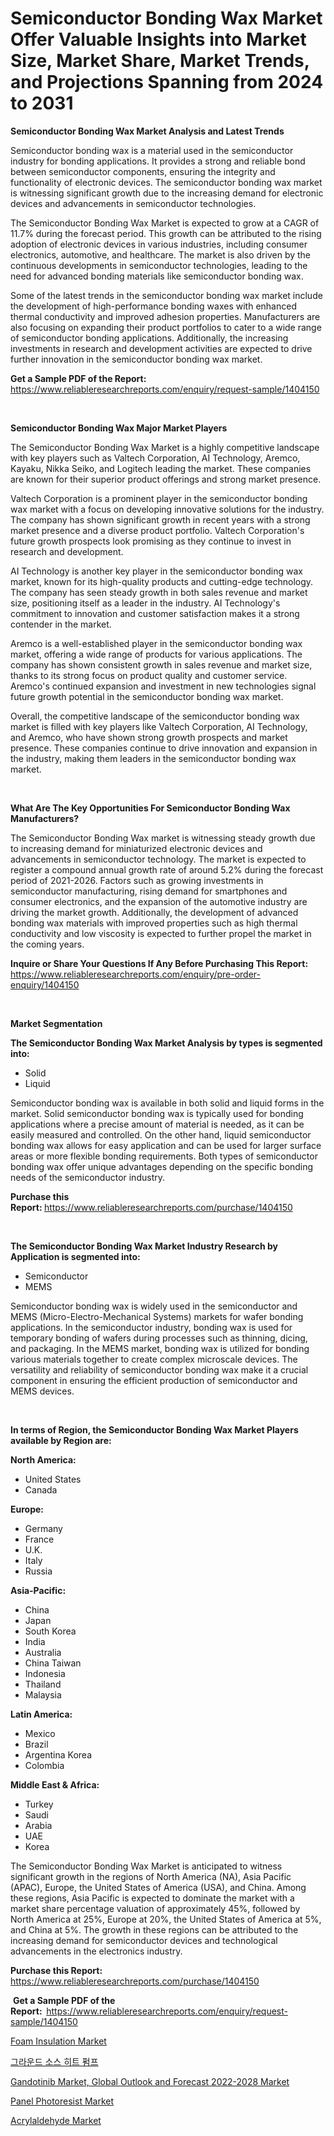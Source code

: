 <p><h1>Semiconductor Bonding Wax Market Offer Valuable Insights into Market Size, Market Share, Market Trends, and Projections Spanning from 2024 to 2031</h1></p><p><strong>Semiconductor Bonding Wax Market Analysis and Latest Trends</strong></p>
<p><p>Semiconductor bonding wax is a material used in the semiconductor industry for bonding applications. It provides a strong and reliable bond between semiconductor components, ensuring the integrity and functionality of electronic devices. The semiconductor bonding wax market is witnessing significant growth due to the increasing demand for electronic devices and advancements in semiconductor technologies.</p><p>The Semiconductor Bonding Wax Market is expected to grow at a CAGR of 11.7% during the forecast period. This growth can be attributed to the rising adoption of electronic devices in various industries, including consumer electronics, automotive, and healthcare. The market is also driven by the continuous developments in semiconductor technologies, leading to the need for advanced bonding materials like semiconductor bonding wax.</p><p>Some of the latest trends in the semiconductor bonding wax market include the development of high-performance bonding waxes with enhanced thermal conductivity and improved adhesion properties. Manufacturers are also focusing on expanding their product portfolios to cater to a wide range of semiconductor bonding applications. Additionally, the increasing investments in research and development activities are expected to drive further innovation in the semiconductor bonding wax market.</p></p>
<p><strong>Get a Sample PDF of the Report:&nbsp;</strong> <a href="https://www.reliableresearchreports.com/enquiry/request-sample/1404150">https://www.reliableresearchreports.com/enquiry/request-sample/1404150</a></p>
<p>&nbsp;</p>
<p><strong>Semiconductor Bonding Wax Major Market Players</strong></p>
<p><p>The Semiconductor Bonding Wax Market is a highly competitive landscape with key players such as Valtech Corporation, AI Technology, Aremco, Kayaku, Nikka Seiko, and Logitech leading the market. These companies are known for their superior product offerings and strong market presence.</p><p>Valtech Corporation is a prominent player in the semiconductor bonding wax market with a focus on developing innovative solutions for the industry. The company has shown significant growth in recent years with a strong market presence and a diverse product portfolio. Valtech Corporation's future growth prospects look promising as they continue to invest in research and development.</p><p>AI Technology is another key player in the semiconductor bonding wax market, known for its high-quality products and cutting-edge technology. The company has seen steady growth in both sales revenue and market size, positioning itself as a leader in the industry. AI Technology's commitment to innovation and customer satisfaction makes it a strong contender in the market.</p><p>Aremco is a well-established player in the semiconductor bonding wax market, offering a wide range of products for various applications. The company has shown consistent growth in sales revenue and market size, thanks to its strong focus on product quality and customer service. Aremco's continued expansion and investment in new technologies signal future growth potential in the semiconductor bonding wax market.</p><p>Overall, the competitive landscape of the semiconductor bonding wax market is filled with key players like Valtech Corporation, AI Technology, and Aremco, who have shown strong growth prospects and market presence. These companies continue to drive innovation and expansion in the industry, making them leaders in the semiconductor bonding wax market.</p></p>
<p>&nbsp;</p>
<p><strong>What Are The Key Opportunities For Semiconductor Bonding Wax Manufacturers?</strong></p>
<p><p>The Semiconductor Bonding Wax market is witnessing steady growth due to increasing demand for miniaturized electronic devices and advancements in semiconductor technology. The market is expected to register a compound annual growth rate of around 5.2% during the forecast period of 2021-2026. Factors such as growing investments in semiconductor manufacturing, rising demand for smartphones and consumer electronics, and the expansion of the automotive industry are driving the market growth. Additionally, the development of advanced bonding wax materials with improved properties such as high thermal conductivity and low viscosity is expected to further propel the market in the coming years.</p></p>
<p><strong>Inquire or Share Your Questions If Any Before Purchasing This Report:</strong> <a href="https://www.reliableresearchreports.com/enquiry/pre-order-enquiry/1404150">https://www.reliableresearchreports.com/enquiry/pre-order-enquiry/1404150</a></p>
<p>&nbsp;</p>
<p><strong>Market Segmentation</strong></p>
<p><strong>The Semiconductor Bonding Wax Market Analysis by types is segmented into:</strong></p>
<p><ul><li>Solid</li><li>Liquid</li></ul></p>
<p><p>Semiconductor bonding wax is available in both solid and liquid forms in the market. Solid semiconductor bonding wax is typically used for bonding applications where a precise amount of material is needed, as it can be easily measured and controlled. On the other hand, liquid semiconductor bonding wax allows for easy application and can be used for larger surface areas or more flexible bonding requirements. Both types of semiconductor bonding wax offer unique advantages depending on the specific bonding needs of the semiconductor industry.</p></p>
<p><strong>Purchase this Report:&nbsp;</strong><a href="https://www.reliableresearchreports.com/purchase/1404150">https://www.reliableresearchreports.com/purchase/1404150</a></p>
<p>&nbsp;</p>
<p><strong>The Semiconductor Bonding Wax Market Industry Research by Application is segmented into:</strong></p>
<p><ul><li>Semiconductor</li><li>MEMS</li></ul></p>
<p><p>Semiconductor bonding wax is widely used in the semiconductor and MEMS (Micro-Electro-Mechanical Systems) markets for wafer bonding applications. In the semiconductor industry, bonding wax is used for temporary bonding of wafers during processes such as thinning, dicing, and packaging. In the MEMS market, bonding wax is utilized for bonding various materials together to create complex microscale devices. The versatility and reliability of semiconductor bonding wax make it a crucial component in ensuring the efficient production of semiconductor and MEMS devices.</p></p>
<p>&nbsp;</p>
<p><strong>In terms of Region, the Semiconductor Bonding Wax Market Players available by Region are:</strong></p>
<p>
    <p> <strong> North America: </strong>
        <ul>
            <li>United States</li>
            <li>Canada</li>
        </ul>
        </p> 
    <p> <strong> Europe: </strong>
        <ul>
            <li>Germany</li>
            <li>France</li>
            <li>U.K.</li>
            <li>Italy</li>
            <li>Russia</li>
        </ul>
        </p> 
    <p> <strong> Asia-Pacific: </strong>
        <ul>
            <li>China</li>
            <li>Japan</li>
            <li>South Korea</li>
            <li>India</li>
            <li>Australia</li>
            <li>China Taiwan</li>
            <li>Indonesia</li>
            <li>Thailand</li>
            <li>Malaysia</li>
        </ul>
        </p> 
    <p> <strong> Latin America: </strong>
        <ul>
            <li>Mexico</li>
            <li>Brazil</li>
            <li>Argentina Korea</li>
            <li>Colombia</li>
        </ul>
        </p> 
    <p> <strong> Middle East & Africa: </strong>
        <ul>
            <li>Turkey</li>
            <li>Saudi</li>
            <li>Arabia</li>
            <li>UAE</li>
            <li>Korea</li>
        </ul>
    </p>
    </p>
<p><p>The Semiconductor Bonding Wax Market is anticipated to witness significant growth in the regions of North America (NA), Asia Pacific (APAC), Europe, the United States of America (USA), and China. Among these regions, Asia Pacific is expected to dominate the market with a market share percentage valuation of approximately 45%, followed by North America at 25%, Europe at 20%, the United States of America at 5%, and China at 5%. The growth in these regions can be attributed to the increasing demand for semiconductor devices and technological advancements in the electronics industry.</p></p>
<p><strong>Purchase this Report: </strong><a href="https://www.reliableresearchreports.com/purchase/1404150">https://www.reliableresearchreports.com/purchase/1404150</a></p>
<p>&nbsp;<strong>Get a Sample PDF of the Report:&nbsp;&nbsp;</strong><a href="https://www.reliableresearchreports.com/enquiry/request-sample/1404150">https://www.reliableresearchreports.com/enquiry/request-sample/1404150</a></p>
<p><strong></strong></p>
<p><p><a href="https://view.publitas.com/reportprime-1/foam-insulation-market-research-report-forecasted-for-period-from-2024-2031-by-market-type-market-application-and-region/">Foam Insulation Market</a></p><p><a href="https://medium.com/@mounir19808/%EC%A7%80%EC%97%B4-%EC%97%B4%ED%8E%8C%ED%94%84-%EC%8B%9C%EC%9E%A5-%EA%B7%9C%EB%AA%A8-%EB%B0%8F-%EC%8B%9C%EC%9E%A5-%EB%8F%99%ED%96%A5-%EC%A0%84%EC%B2%B4-%EC%82%B0%EC%97%85-%EA%B0%9C%EC%9A%94-2024%EC%97%90%EC%84%9C-2031%EA%B9%8C%EC%A7%80-b057b221b111">그라운드 소스 히트 펌프</a></p><p><a href="https://meowing-lemming-dd3.notion.site/Gandotinib-Market-Global-Outlook-and-Forecast-2022-2028-Market-Size-Share-Trends-Analysis-Report-dcf45ea4c2ff4af2b62c4b69d5bbf9ce">Gandotinib Market, Global Outlook and Forecast 2022-2028 Market</a></p><p><a href="https://github.com/jerrycopelandthomaswsqd8q/Market-Research-Report-List-1/blob/main/panel-photoresist-market.md">Panel Photoresist Market</a></p><p><a href="https://view.publitas.com/reportprime-1/acrylaldehyde-market-with-the-goal-of-estimating-the-market-size-and-future-growth-potential-of-various-market-segments-based-on-component-applications-end-user-and-region/">Acrylaldehyde Market</a></p></p>